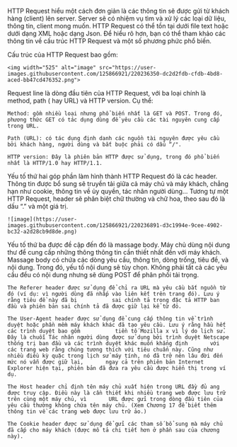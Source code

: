 HTTP Request hiểu một cách đơn giản là các thông tin sẽ được gửi từ khách hàng (client) lên server. Server sẽ có nhiệm vụ tìm và xử lý các loại dữ liệu, thông tin, client mong muốn. HTTP Request có thể tồn tại dưới file text hoặc dưới dạng XML hoặc dạng Json. Để hiểu rõ hơn, bạn có thể tham khảo các thông tin về cấu trúc HTTP Request và một số phương phức phổ biến.

Cấu trúc của HTTP Request bao gồm:

    <img width="525" alt="image" src="https://user-images.githubusercontent.com/125866921/220236350-dc2d2fdb-cfdb-4bd8-aced-bb47cd476352.png">
    
Request line là dòng đầu tiên của HTTP Request, với ba loại chính là method, path ( hay URL) và HTTP version. Cụ thể:

    Method: gồm nhiều loại nhưng phổ biến nhất là GET và POST. Trong đó, phương thức GET có tác dụng dùng để yêu cầu các tài nguyên cung cấp trong URL.
    
    Path (URL): có tác dụng định danh các nguồn tài nguyên được yêu cầu bởi khách hàng, người dùng và bắt buộc phải có dấu “/".
    
    HTTP version: Đây là phiên bản HTTP được sử dụng, trong đó phổ biến nhất là HTTP/1.0 hay HTTP/1.1.
    
Yếu tố thứ hai góp phần làm hình thành HTTP Request đó là các header. Thông tin được bổ sung sẽ truyền tải giữa cả máy chủ và máy khách, chẳng hạn như cookie, thông tin về ủy quyền, tác nhân người dùng… Tương tự một HTTP Request, header sẽ phân biệt chữ thường và chữ hoa, theo sau đó là dấu “.” và một giá trị.

    ![image](https://user-images.githubusercontent.com/125866921/220236891-d3c1994e-9cee-4902-bc32-a2d28cb9d8de.png)
    
Yếu tố thứ ba được đề cập đến đó là massage body. Máy chủ dùng nội dung thư để cung cấp những thông thông tin cần thiết nhất đến với máy khách. Massage body có chứa các dòng yêu cầu, thông tin, dòng trống, tiêu đề, và nội dung. Trong đó, yếu tố nội dung sẽ tùy chọn. Không phải tất cả các yêu cầu đều có nội dung nhưng sẽ dùng POST để phân phối tải trọng.

    The Referer header được sử dụng để chỉ ra URL mà yêu cầu bắt nguồn từ đó (ví dụ: vì người dùng đã nhấp vào liên kết trên trang đó). Lưu ý rằng tiêu đề này đã bị           sai chính tả trong đặc tả HTTP ban đầu và phiên bản sai chính tả đã được giữ lại kể từ đó.
    
    The User-Agent header được sử dụng để cung cấp thông tin về trình duyệt hoặc phần mềm máy khách khác đã tạo yêu cầu. Lưu ý rằng hầu hết các trình duyệt bao gồm           tiền tố Mozilla x vì lý do lịch sử. Đây là chuỗi Tác nhân người dùng được sử dụng bởi trình duyệt Netscape thống trị ban đầu và các trình duyệt khác muốn khẳng định       với các trang web rằng chúng tương thích với tiêu chuẩn này. Cũng như nhiều điều kỳ quặc trong lịch sử máy tính, nó đã trở nên lâu đời đến mức nó vẫn được giữ lại,       ngay cả trên phiên bản Internet Explorer hiện tại, phiên bản đã đưa ra yêu cầu được hiển thị trong ví dụ.
    
    The Host header chỉ định tên máy chủ xuất hiện trong URL đầy đủ ang được truy cập. Điều này là cần thiết khi nhiều trang web được lưu trữ trên cùng một máy chủ, vì       URL được gửi trong dòng đầu tiên của yêu cầu thường không chứa tên máy chủ. (Xem Chương 17 để biết thêm thông tin về các trang web được lưu trữ ảo.)
    
    The Cookie header được sử dụng để gửi các tham số bổ sung mà máy chủ đã cấp cho máy khách (được mô tả chi tiết hơn ở phần sau của chương này).
